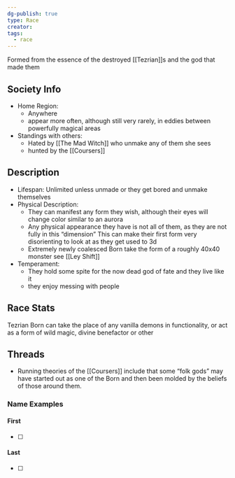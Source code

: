 ```yaml
---
dg-publish: true
type: Race
creator: 
tags:
  - race
---
```

Formed from the essence of the destroyed [[Tezrian]]s and the god that made them
## Society Info
- Home Region:
	- Anywhere 
	- appear more often, although still very rarely, in eddies between powerfully magical areas
- Standings with others:
	- Hated by [[The Mad Witch]] who unmake any of them she sees
	- hunted by the [[Coursers]]
## Description
- Lifespan: Unlimited unless unmade or they get bored and unmake themselves
- Physical Description:
	- They can manifest any form they wish, although their eyes will change color similar to an aurora
	- Any physical appearance they have is not all of them, as they are not fully in this “dimension” This can make their first form very disorienting to look at as they get used to 3d
	- Extremely newly coalesced Born take the form of a roughly 40x40 monster see [[Ley Shift]] 
- Temperament:
	- They hold some spite for the now dead god of fate and they live like it
	- they enjoy messing with people
## Race Stats
Tezrian Born can take the place of any vanilla demons in functionality, or act as a form of wild magic, divine benefactor or other
## Threads
- Running theories of the [[Coursers]] include that some “folk gods” may have started out as one of the Born and then been molded by the beliefs of those around them.
### Name Examples
#### First
- [ ] 
#### Last
- [ ] 